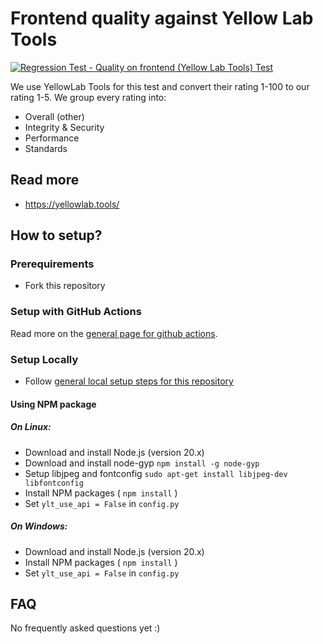# Frontend quality against Yellow Lab Tools
[![Regression Test - Quality on frontend (Yellow Lab Tools) Test](https://github.com/Webperf-se/webperf_core/actions/workflows/regression-test-ylt.yml/badge.svg)](https://github.com/Webperf-se/webperf_core/actions/workflows/regression-test-ylt.yml)

We use YellowLab Tools for this test and convert their rating 1-100 to our rating 1-5.
We group every rating into:
* Overall (other)
* Integrity & Security
* Performance
* Standards

## Read more

* https://yellowlab.tools/

## How to setup?

### Prerequirements

* Fork this repository

### Setup with GitHub Actions

Read more on the [general page for github actions](../getting-started-github-actions.md).

### Setup Locally

* Follow [general local setup steps for this repository](../getting-started-local.md)

#### Using NPM package

##### On Linux:
* Download and install Node.js (version 20.x)
* Download and install node-gyp `npm install -g node-gyp`
* Setup libjpeg and fontconfig `sudo apt-get install libjpeg-dev libfontconfig`
* Install NPM packages ( `npm install` )
* Set `ylt_use_api = False` in `config.py`

##### On Windows:
* Download and install Node.js (version 20.x)
* Install NPM packages ( `npm install` )
* Set `ylt_use_api = False` in `config.py`

## FAQ

No frequently asked questions yet :)

